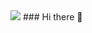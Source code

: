 <img src="https://capsule-render.vercel.app/api?type=wave&color=black&height=200&section=header&text=JeongBin&fontSize=90" />
### Hi there 👋

<!--
**cjb1n/cjb1n** is a ✨ _special_ ✨ repository because its `README.md` (this file) appears on your GitHub profile.

Here are some ideas to get you started:

- 🔭 I’m currently working on ...
- 🌱 I’m currently learning ...
- 👯 I’m looking to collaborate on ...
- 🤔 I’m looking for help with ...
- 💬 Ask me about ...
- 📫 How to reach me: ...
- 😄 Pronouns: ...
- ⚡ Fun fact: ...
-->

